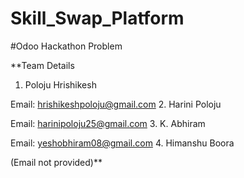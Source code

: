 # Skill_Swap_Platform
#Odoo Hackathon Problem 

**Team Details
1. Poloju Hrishikesh

Email: hrishikeshpoloju@gmail.com
2. Harini Poloju

Email: harinipoloju25@gmail.com
3. K. Abhiram

Email: yeshobhiram08@gmail.com
4. Himanshu Boora

(Email not provided)**

